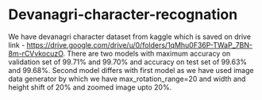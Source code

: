 # Devanagri-character-recognation
We have devanagri character dataset from kaggle which is saved on drive link - https://drive.google.com/drive/u/0/folders/1qMhu0F36P-TWaP_7BN-8m-rCVvkocuzO.
There are two models with maximum accuracy on validation set of 99.71% and 99.70% and accuracy on test set of 99.63% and 99.68%.
Second model differs with first model as we have used image data generator by which we have max_rotation_range=20 and width and height shift of 20% and zoomed image upto 20%.
